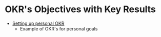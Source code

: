 OKR's Objectives with Key Results
=================================

* [Setting up personal OKR](https://hackpravj.com/blog/personal-okr-2021-plan/)
    * Example of OKR's for personal goals
